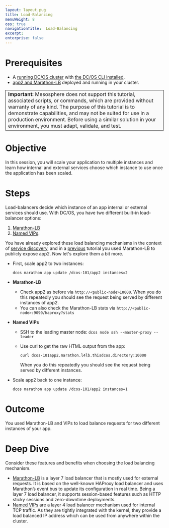 ```yaml
---
layout: layout.pug
title: Load-Balancing
menuWeight: 8
oss: true
navigationTitle:  Load-Balancing
excerpt:
enterprise: false
---
```


# Prerequisites
* A [running DC/OS cluster](/docs/1.9/tutorials/dcos-101/cli/) with [the DC/OS CLI installed](/docs/1.9/cli/install/).
* [app2 and Marathon-LB](/docs/1.9/tutorials/dcos-101/app2/) deployed and running in your cluster.

<table class="table" bgcolor="#FAFAFA"> <tr> <td style="border-left: thin solid; border-top: thin solid; border-bottom: thin solid;border-right: thin solid;"><b>Important:</b> Mesosphere does not support this tutorial, associated scripts, or commands, which are provided without warranty of any kind. The purpose of this tutorial is to demonstrate capabilities, and may not be suited for use in a production environment. Before using a similar solution in your environment, you must adapt, validate, and test.</td> </tr> </table>

# Objective
In this session, you will scale your application to multiple instances and learn how internal and external services choose which instance to use once the application has been scaled.

# Steps
Load-balancers decide which instance of an app internal or external services should use. With DC/OS, you have two different built-in load-balancer options: 

1. [Marathon-LB](/docs/1.9/networking/marathon-lb/)
1. [Named VIPs](/docs/1.9/networking/load-balancing-vips/).

You have already explored these load balancing mechanisms in the context of [service discovery](https://dcos.io/docs/1.9/tutorials/dcos-101/service-discovery/), and in a [previous](https://dcos.io/docs/1.9/tutorials/dcos-101/marathon-lb/) tutorial you used Marathon-LB to publicly expose app2. Now let's explore them a bit more.
* First, scale app2 to two instances: 
  
  `dcos marathon app update /dcos-101/app2 instances=2`
* **Marathon-LB**
    * Check app2 as before via `http://<public-node>10000`. When you do this repeatedly you should see the request being served by different instances of app2.
    * You can also check the Marathon-LB stats via `http://<public-node>:9090/haproxy?stats`
* **Named VIPs**
    * SSH to the leading master node: `dcos node ssh --master-proxy --leader`
    * Use curl to get the raw HTML output from the app:
      
      `curl dcos-101app2.marathon.l4lb.thisdcos.directory:10000`
      
      When you do this repeatedly you should see the request being served by different instances.
* Scale app2 back to one instance: 

  `dcos marathon app update /dcos-101/app2 instances=1`

# Outcome
You used Marathon-LB and VIPs to load balance requests for two different instances of your app.

# Deep Dive
Consider these features and benefits when choosing the load balancing mechanism.

   * [Marathon-LB](/docs/1.9/networking/marathon-lb/) is a layer 7 load balancer that is mostly used for external requests. It is based on the well-known HAProxy load balancer and uses Marathon’s event bus to update its configuration in real time. Being a layer 7 load balancer, it supports session-based features such as HTTP sticky sessions and zero-downtime deployments.
   * [Named VIPs](/docs/1.9/networking/load-balancing-vips/) are a layer 4 load balancer mechanism used for internal TCP traffic. As they are tightly integrated with the kernel, they provide a load balanced IP address which can be used from anywhere within the cluster.
